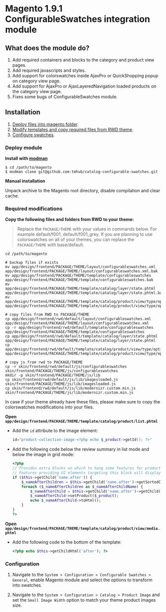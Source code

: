 Magento 1.9.1 ConfigurableSwatches integration module
=====================================================

## What does the module do?
1. Add required containers and blocks to the category and product view pages.
2. Add required javascripts and styles.
3. Add support for colorswatches inside AjaxPro or QuickShopping popup on category view page.
4. Add support for AjaxPro or AjaxLayeredNavigation loaded products on the category view page.
5. Fixes some bugs of ConfigurableSwatches module.

## Installation
1. [Deploy files into magento folder](#deploy-module).
3. [Modify templates and copy required files from RWD theme](#required-modifications).
2. [Configure swatches](#configuration).

### Deploy module
**Install with [modman](https://github.com/colinmollenhour/modman)**

    $ cd /path/to/magento
    $ modman clone git@github.com:tmhub/catalog-configurable-swatches.git

**Manual installation**

Unpack archive to the Magento root directory, disable compilation and clear cache.

### Required modifications
**Copy the following files and folders from RWD to your theme:**

> Replace the `PACKAGE/THEME` with your values in commands below. For example default/f001, default/f001_grey.
> If you are planning to use colorswatches on all of your themes, you can replace the `PACKAGE/THEME` with base/default.

    cd /path/to/magento

    # backup files if exists
    mv app/design/frontend/PACKAGE/THEME/layout/configurableswatches.xml app/design/frontend/PACKAGE/THEME/layout/configurableswatches.xml.bak
    mv app/design/frontend/PACKAGE/THEME/template/configurableswatches app/design/frontend/PACKAGE/THEME/template/configurableswatches.bak
    mv app/design/frontend/PACKAGE/THEME/template/catalog/layer/state.phtml app/design/frontend/PACKAGE/THEME/template/catalog/layer/state.phtml.bak
    mv app/design/frontend/PACKAGE/THEME/template/catalog/product/view/type/options/configurable.phtml app/design/frontend/PACKAGE/THEME/template/catalog/product/view/type/options/configurable.phtml.bak

    # copy files from RWD to PACKAGE/THEME
    cp app/design/frontend/rwd/default/layout/configurableswatches.xml app/design/frontend/PACKAGE/THEME/layout/configurableswatches.xml
    cp -r app/design/frontend/rwd/default/template/configurableswatches app/design/frontend/PACKAGE/THEME/template/configurableswatches
    cp app/design/frontend/rwd/default/template/catalog/layer/state.phtml app/design/frontend/PACKAGE/THEME/template/catalog/layer/state.phtml
    cp app/design/frontend/rwd/default/template/catalog/product/view/type/options/configurable.phtml app/design/frontend/PACKAGE/THEME/template/catalog/product/view/type/options/configurable.phtml

    # copy js from rwd to PACKAGE/THEME
    cp -r skin/frontend/rwd/default/js/configurableswatches skin/frontend/PACKAGE/THEME/js/configurableswatches
    mkdir -p skin/frontend/PACKAGE/THEME/js/lib
    cp skin/frontend/rwd/default/js/lib/imagesloaded.js skin/frontend/PACKAGE/THEME/js/lib/imagesloaded.js
    cp skin/frontend/rwd/default/js/lib/modernizr.custom.min.js skin/frontend/PACKAGE/THEME/js/lib/modernizr.custom.min.js

In case if your theme already have these files, please make sure to copy the
colorswatches modifications into your files.

**Open `app/design/frontend/PACKAGE/THEME/template/catalog/product/list.phtml`**

* Add the `id` attribute to the image element:

    ```php
    id="product-collection-image-<?php echo $_product->getId(); ?>"
    ```

* Add the following code below the review summary in list mode and below the
    image in grid mode:

    ```php
    <?php
    // Provides extra blocks on which to hang some features for products in the list
    // Features providing UI elements targeting this block will display directly below the product name
    if ($this->getChild('name.after')) {
        $_nameAfterChildren = $this->getChild('name.after')->getSortedChildren();
        foreach ($_nameAfterChildren as $_nameAfterChildName) {
            $_nameAfterChild = $this->getChild('name.after')->getChild($_nameAfterChildName);
            $_nameAfterChild->setProduct($_product);
            echo $_nameAfterChild->toHtml();
        }
    }
    ?>
    ```

**Open `app/design/frontend/PACKAGE/THEME/template/catalog/product/view/media.phtml`**

* Add the following code to the bottom of the template:

    ```php
    <?php echo $this->getChildHtml('after'); ?>
    ```

### Configuration
1. Navigate to the `System > Configuration > Configurable Swatches > General`,
    enable Magento module and select the options to transform into swatches.

2. Navigate to the `System > Configuration > Catalog > Product Image` and set
    the `Small Image Width` option to match your theme product images size.
